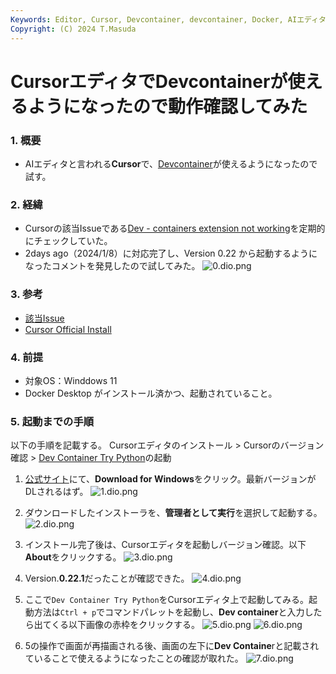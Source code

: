 ```yaml
---
Keywords: Editor, Cursor, Devcontainer, devcontainer, Docker, AIエディタ, 拡張機能
Copyright: (C) 2024 T.Masuda
---
```

# CursorエディタでDevcontainerが使えるようになったので動作確認してみた

### 1. 概要
* AIエディタと言われる**Cursor**で、[Devcontainer](https://code.visualstudio.com/docs/devcontainers/containers)が使えるようになったので試す。

### 2. 経緯
* Cursorの該当Issueである[Dev - containers extension not working](https://github.com/getcursor/cursor/issues/718)を定期的にチェックしていた。
* 2days ago（2024/1/8）に対応完了し、Version 0.22 から起動するようになったコメントを発見したので試してみた。
    ![0.dio.png](./0.dio.png)

### 3. 参考
* [該当Issue](https://help.obsidian.md/Getting+started/Download+and+install+Obsidian)
* [Cursor Official Install](https://cursor.sh/)

### 4. 前提
* 対象OS：Winddows 11
* Docker Desktop がインストール済かつ、起動されていること。

### 5. 起動までの手順

以下の手順を記載する。
Cursorエディタのインストール > Cursorのバージョン確認 > [Dev Container Try Python](https://github.com/microsoft/vscode-remote-try-python)の起動


1. [公式サイト](https://cursor.sh/)にて、**Download for Windows**をクリック。最新バージョンがDLされるはず。
    ![1.dio.png](./1.dio.png)

2. ダウンロードしたインストーラを、**管理者として実行**を選択して起動する。
    ![2.dio.png](./2.dio.png)

3. インストール完了後は、Cursorエディタを起動しバージョン確認。以下**About**をクリックする。
    ![3.dio.png](./3.dio.png)

4. Version.**0.22.1**だったことが確認できた。
    ![4.dio.png](./4.dio.png)

5. ここで`Dev Container Try Python`をCursorエディタ上で起動してみる。起動方法は`Ctrl + p`でコマンドパレットを起動し、**Dev container**と入力したら出てくる以下画像の赤枠をクリックする。
    ![5.dio.png](./5.dio.png)
    ![6.dio.png](./6.dio.png)

6. 5の操作で画面が再描画される後、画面の左下に**Dev Containe**rと記載されていることで使えるようになったことの確認が取れた。
    ![7.dio.png](./7.dio.png)
